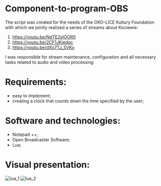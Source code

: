 # Component-to-program-OBS
The script was created for the needs of the OKO-LICE Kultury Foundation with which we jointly realized a series of streams about Kociewie:
1. https://youtu.be/NdTE2sIOOR0
2. https://youtu.be/2CF1JKiedqc
3. https://youtu.be/dXo7TJ_SVKo

I was responsible for stream maintenance, configuration and all necessary tasks related to audio and video processing
# Requirements:
- easy to implement;
- creating a clock that counts down the time specified by the user;


# Software and technologies:
- Notepad ++;
- Open Broadcaster Software;
- Lua;

# Visual presentation:
![lua_1](https://user-images.githubusercontent.com/79221362/138931470-5f32e1a1-e9d7-4835-bbff-8828a8243771.png)
![lua_2](https://user-images.githubusercontent.com/79221362/138931472-06bee48c-8f25-425c-a91f-545781103ab5.png)
